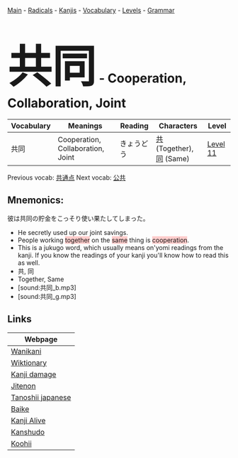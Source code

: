 <style> bigfont {font-size: 100px}</style>
[Main](../README.md) -
[Radicals](../radicals.md) -
[Kanjis](../kanjis.md) -
[Vocabulary](../vocabulary.md) -
[Levels](../levels.md) -
[Grammar](../grammar.md)
# <bigfont> 共同</bigfont> - Cooperation, Collaboration, Joint 

| Vocabulary | Meanings | Reading | Characters | Level |
| --- | --- | --- | --- | --- |
| 共同 | Cooperation, Collaboration, Joint | きょうどう |  [共](../kanjis/共.md) (Together), [同](../kanjis/同.md) (Same) | [Level 11](../levels/wk_level11.md) |

Previous vocab: [共通点](共通点.md) Next vocab: [公共](公共.md) 

## Mnemonics:
彼は共同の貯金をこっそり使い果たしてしまった。
* He secretly used up our joint savings.
* People working <span style="background-color:#ffcccb"> together</span> on the <span style="background-color:#ffcccb"> same</span> thing is <span style="background-color:#ffcccb"> cooperation</span>.
* This is a jukugo word, which usually means on'yomi readings from the kanji. If you know the readings of your kanji you'll know how to read this as well.
* 共, 同
* Together, Same
* [sound:共同_b.mp3]
* [sound:共同_g.mp3]


## Links 

| Webpage |
| --- |
| [Wanikani          ](https://www.wanikani.com/kanji/共同) |
| [Wiktionary        ](https://en.wiktionary.org/wiki/共同) |
| [Kanji damage      ](http://www.kanjidamage.com/kanji/search?utf8=✓&q=共同) |
| [Jitenon           ](https://jitenon.com/kanji/共同) |
| [Tanoshii japanese ](https://www.tanoshiijapanese.com/dictionary/kanji.cfm?k=共同) |
| [Baike             ](https://baike.baidu.com/item/共同) |
| [Kanji Alive       ](https://app.kanjialive.com/共同) |
| [Kanshudo          ](https://www.kanshudo.com/searchmn?q=共同) |
| [Koohii            ](https://kanji.koohii.com/study/kanji/共同) |
